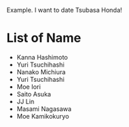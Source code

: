 Example.
I want to date Tsubasa Honda!

# List of Name
- Kanna Hashimoto  
- Yuri Tsuchihashi  
- Nanako Michiura
- Yuri Tsuchihashi
- Moe Iori
- Saito Asuka
- JJ Lin
- Masami Nagasawa
- Moe Kamikokuryo
